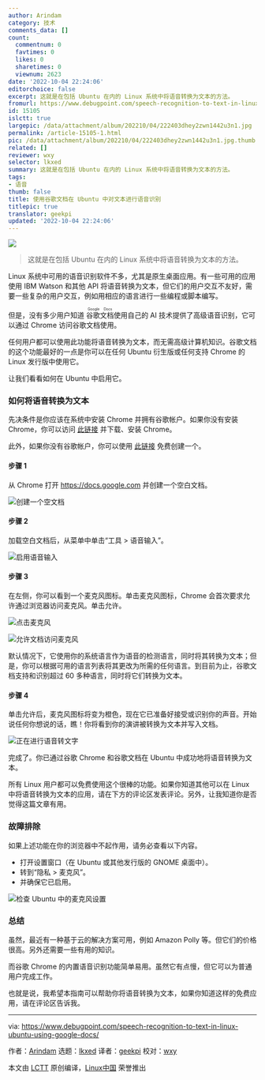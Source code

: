 ```yaml
---
author: Arindam
category: 技术
comments_data: []
count:
  commentnum: 0
  favtimes: 0
  likes: 0
  sharetimes: 0
  viewnum: 2623
date: '2022-10-04 22:24:06'
editorchoice: false
excerpt: 这就是在包括 Ubuntu 在内的 Linux 系统中将语音转换为文本的方法。
fromurl: https://www.debugpoint.com/speech-recognition-to-text-in-linux-ubuntu-using-google-docs/
id: 15105
islctt: true
largepic: /data/attachment/album/202210/04/222403dhey2zwn1442u3n1.jpg
permalink: /article-15105-1.html
pic: /data/attachment/album/202210/04/222403dhey2zwn1442u3n1.jpg.thumb.jpg
related: []
reviewer: wxy
selector: lkxed
summary: 这就是在包括 Ubuntu 在内的 Linux 系统中将语音转换为文本的方法。
tags:
- 语音
thumb: false
title: 使用谷歌文档在 Ubuntu 中对文本进行语音识别
titlepic: true
translator: geekpi
updated: '2022-10-04 22:24:06'
---
```


![](/data/attachment/album/202210/04/222403dhey2zwn1442u3n1.jpg)



> 
> 这就是在包括 Ubuntu 在内的 Linux 系统中将语音转换为文本的方法。
> 
> 
> 


Linux 系统中可用的语音识别软件不多，尤其是原生桌面应用。有一些可用的应用使用 IBM Watson 和其他 API 将语音转换为文本，但它们的用户交互不友好，需要一些复杂的用户交互，例如用相应的语言进行一些编程或脚本编写。


但是，没有多少用户知道 <ruby> 谷歌文档 <rt>  Google Docs </rt></ruby> 使用自己的 AI 技术提供了高级语音识别，它可以通过 Chrome 访问谷歌文档使用。


任何用户都可以使用此功能将语音转换为文本，而无需高级计算机知识。谷歌文档的这个功能最好的一点是你可以在任何 Ubuntu 衍生版或任何支持 Chrome 的 Linux 发行版中使用它。


让我们看看如何在 Ubuntu 中启用它。


### 如何将语音转换为文本


先决条件是你应该在系统中安装 Chrome 并拥有谷歌帐户。如果你没有安装 Chrome，你可以访问 [此链接](https://www.google.com/chrome) 并下载、安装 Chrome。


此外，如果你没有谷歌帐户，你可以使用 [此链接](https://accounts.google.com) 免费创建一个。


#### 步骤 1


从 Chrome 打开 <https://docs.google.com> 并创建一个空白文档。


![创建一个空文档](/data/attachment/album/202210/04/222406pk4cshq9czecsc41.png)


#### 步骤 2


加载空白文档后，从菜单中单击“工具 > 语音输入”。


![启用语音输入](/data/attachment/album/202210/04/222406w444chvj2efevdff.png)


#### 步骤 3


在左侧，你可以看到一个麦克风图标。单击麦克风图标，Chrome 会首次要求允许通过浏览器访问麦克风。单击允许。


![点击麦克风](/data/attachment/album/202210/04/222406a25jweowkkwke5e5.png)


![允许文档访问麦克风](/data/attachment/album/202210/04/222406aheqqxxihekkeqkk.png)


默认情况下，它使用你的系统语言作为语音的检测语言，同时将其转换为文本；但是，你可以根据可用的语言列表将其更改为所需的任何语言。到目前为止，谷歌文档支持和识别超过 60 多种语言，同时将它们转换为文本。


#### 步骤 4


单击允许后，麦克风图标将变为橙色，现在它已准备好接受或识别你的声音。开始说任何你想说的话，瞧！你将看到你的演讲被转换为文本并写入文档。


![正在进行语音转文字](/data/attachment/album/202210/04/222407ohphpdy5wbt9x9gv.png)


完成了。你已通过谷歌 Chrome 和谷歌文档在 Ubuntu 中成功地将语音转换为文本。


所有 Linux 用户都可以免费使用这个很棒的功能。如果你知道其他可以在 Linux 中将语音转换为文本的应用，请在下方的评论区发表评论。另外，让我知道你是否觉得这篇文章有用。


### 故障排除


如果上述功能在你的浏览器中不起作用，请务必查看以下内容。


* 打开设置窗口（在 Ubuntu 或其他发行版的 GNOME 桌面中）。
* 转到“隐私 > 麦克风”。
* 并确保它已启用。


![检查 Ubuntu 中的麦克风设置](/data/attachment/album/202210/04/222407upnzjeezkkkcjjt8.jpg)


### 总结


虽然，最近有一种基于云的解决方案可用，例如 Amazon Polly 等。但它们的价格很高。另外还需要一些有用的知识。


而谷歌 Chrome 的内置语音识别功能简单易用。虽然它有点慢，但它可以为普通用户完成工作。


也就是说，我希望本指南可以帮助你将语音转换为文本，如果你知道这样的免费应用，请在评论区告诉我。




---


via: <https://www.debugpoint.com/speech-recognition-to-text-in-linux-ubuntu-using-google-docs/>


作者：[Arindam](https://www.debugpoint.com/author/admin1/) 选题：[lkxed](https://github.com/lkxed) 译者：[geekpi](https://github.com/geekpi) 校对：[wxy](https://github.com/wxy)


本文由 [LCTT](https://github.com/LCTT/TranslateProject) 原创编译，[Linux中国](https://linux.cn/) 荣誉推出